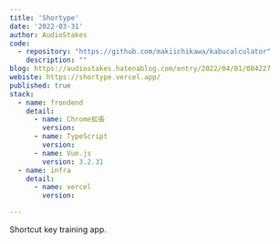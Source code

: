 ```yaml
---
title: 'Shortype'
date: '2022-03-31'
author: AudioStakes
code: 
  - repository: "https://github.com/makiichikawa/kabucalculator"
    description: ""
blog: https://audiostakes.hatenablog.com/entry/2022/04/01/084227
webiste: https://shortype.vercel.app/
published: true
stack:
  - name: frondend
    detail: 
      - name: Chrome拡張
        version: 
      - name: TypeScript
        version: 
      - name: Vue.js
        version: 3.2.31
  - name: infra
    detail:
      - name: vercel
        version: 

---
```


Shortcut key training app.
